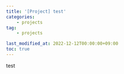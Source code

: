 ```yaml
---
title: '[Project] test'
categories:
    - projects
tag:
    - projects

last_modified_at: 2022-12-12T00:00:00+09:00
toc: true
---
```

test